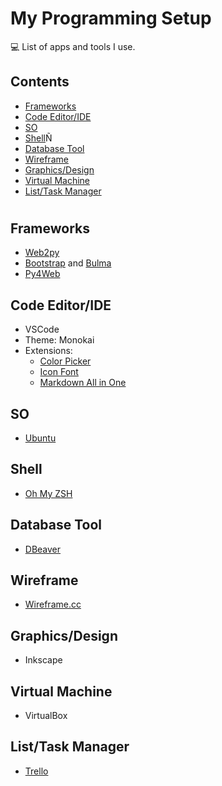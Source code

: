 # My Programming Setup
💻 List of apps and tools I use.

## Contents
  - [Frameworks](#frameworks)
  - [Code Editor/IDE](#code-editoride)
  - [SO](#so)
  - [Shell](#shell)Ñ
  - [Database Tool](#database-tool)
  - [Wireframe](#wireframe)
  - [Graphics/Design](#graphicsdesign)
  - [Virtual Machine](#virtual-machine)
  - [List/Task Manager](#listtask-manager)

#

## Frameworks
- [Web2py](http://web2py.com)
- [Bootstrap](https://getbootstrap.com/) and [Bulma](https://bulma.io)
- [Py4Web](http://py4web.com/)

## Code Editor/IDE
- VSCode
- Theme: Monokai
- Extensions:
    - [Color Picker](https://github.com/anseki/vscode-color.git)
    - [Icon Font](https://github.com/idleberg/vscode-icon-fonts)
    - [Markdown All in One](https://github.com/yzhang-gh/vscode-markdown)

## SO
- [Ubuntu](https://ubuntu.com/)

## Shell
- [Oh My ZSH](https://ohmyz.sh/)

## Database Tool
- [DBeaver](https://dbeaver.io/)

## Wireframe
- [Wireframe.cc](https://wireframe.cc/)

## Graphics/Design
- Inkscape

## Virtual Machine
- VirtualBox

## List/Task Manager
- [Trello](https://trello.com)
